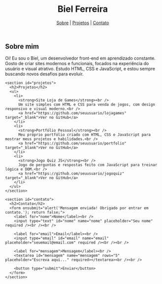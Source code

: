 <!DOCTYPE html>
<html lang="pt-BR">
<head>
  <meta charset="UTF-8" />
  <meta name="viewport" content="width=device-width, initial-scale=1" />
</head>
<body>
  <header>
    <h1>Biel Ferreira</h1>
    <nav>
      <a href="#sobre">Sobre</a> |
      <a href="#projetos">Projetos</a> |
      <a href="#contato">Contato</a>
    </nav>
  </header>

  <main>
    <section id="sobre">
      <h2>Sobre mim</h2>
      <p>Oi! Eu sou o Biel, um desenvolvedor front-end em aprendizado constante. Gosto de criar sites modernos e funcionais, focados na experiência do usuário e visual atrativo. Estudo HTML, CSS e JavaScript, e estou sempre buscando novos desafios para evoluir.</p>
    </section>

    <section id="projetos">
      <h2>Projetos</h2>
      <ul>
        <li>
          <strong>Site Loja de Games</strong><br />
          Um site simples com HTML e CSS para venda de jogos, com design responsivo e visual moderno.<br />
          <a href="https://github.com/seuusuario/lojagames" target="_blank">Ver no GitHub</a>
        </li>
        <li>
          <strong>Portfólio Pessoal</strong><br />
          Meu próprio portfólio criado com HTML, CSS e JavaScript para mostrar meus projetos e habilidades.<br />
          <a href="https://github.com/seuusuario/portfolio" target="_blank">Ver no GitHub</a>
        </li>
        <li>
          <strong>Jogo Quiz JS</strong><br />
          Jogo de perguntas e respostas feito com JavaScript para treinar lógica e DOM.<br />
          <a href="https://github.com/seuusuario/jogoquiz" target="_blank">Ver no GitHub</a>
        </li>
      </ul>
    </section>

    <section id="contato">
      <h2>Contato</h2>
      <form onsubmit="alert('Mensagem enviada! Obrigado por entrar em contato.'); return false;">
        <label for="nome">Nome</label><br />
        <input type="text" id="nome" name="nome" placeholder="Seu nome" required /><br /><br />

        <label for="email">Email</label><br />
        <input type="email" id="email" name="email" placeholder="seuemail@email.com" required /><br /><br />

        <label for="mensagem">Mensagem</label><br />
        <textarea id="mensagem" name="mensagem" rows="5" placeholder="Escreva aqui..." required></textarea><br /><br />

        <button type="submit">Enviar</button>
      </form>
    </section>
  </main>
</body>
</html>
